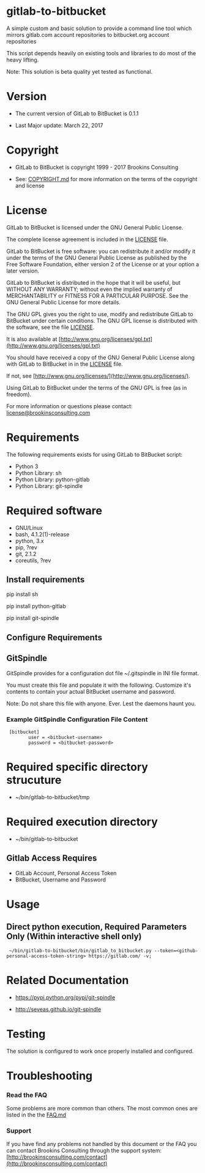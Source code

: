 gitlab-to-bitbucket
====================

A simple custom and basic solution to provide a command line tool which mirrors gitlab.com account repositories to bitbucket.org account repositories

This script depends heavily on existing tools and libraries to do most of the heavy lifting.

Note: This solution is beta quality yet tested as functional.


Version
=======

* The current version of GitLab to BitBucket is 0.1.1

* Last Major update: March 22, 2017


Copyright
=========

* GitLab to BitBucket is copyright 1999 - 2017 Brookins Consulting

* See: [COPYRIGHT.md](COPYRIGHT.md) for more information on the terms of the copyright and license


License
=======

GitLab to BitBucket is licensed under the GNU General Public License.

The complete license agreement is included in the [LICENSE](LICENSE.md) file.

GitLab to BitBucket is free software: you can redistribute it and/or modify
it under the terms of the GNU General Public License as published by
the Free Software Foundation, either version 2 of the License or at your
option a later version.

GitLab to BitBucket is distributed in the hope that it will be useful,
but WITHOUT ANY WARRANTY; without even the implied warranty of
MERCHANTABILITY or FITNESS FOR A PARTICULAR PURPOSE.  See the
GNU General Public License for more details.

The GNU GPL gives you the right to use, modify and redistribute
GitLab to BitBucket under certain conditions. The GNU GPL license
is distributed with the software, see the file [LICENSE](LICENSE.md).

It is also available at [http://www.gnu.org/licenses/gpl.txt](http://www.gnu.org/licenses/gpl.txt)

You should have received a copy of the GNU General Public License
along with GitLab to BitBucket in in the [LICENSE](LICENSE.md) file.

If not, see [http://www.gnu.org/licenses/](http://www.gnu.org/licenses/).

Using GitLab to BitBucket under the terms of the GNU GPL is free (as in freedom).

For more information or questions please contact: license@brookinsconsulting.com


Requirements
============

The following requirements exists for using GitLab to BitBucket script:

- Python 3
- Python Library: sh
- Python Library: python-gitlab
- Python Library: git-spindle


# Required software

- GNU/Linux
- bash, 4.1.2(1)-release
- python, 3.x
- pip, ?rev
- git, 2.1.2
- coreutils, ?rev


## Install requirements

   pip install sh

   pip install python-gitlab

   pip install git-spindle


## Configure Requirements

## GitSpindle

GitSpindle provides for a configuration dot file ~/.gitspindle in INI file format.

You must create this file and populate it with the following. Customize it's contents to contain your actual BitBucket username and password.

Note: Do not share this file with anyone. Ever. Lest the daemons haunt you.


### Example GitSpindle Configuration File Content

     [bitbucket]
            user = <bitbucket-username>
            password = <bitbucket-password>


# Required specific directory strucuture

- ~/bin/gitlab-to-bitbucket/tmp


# Required execution directory

- ~/bin/gitlab-to-bitbucket


## Gitlab Access Requires

- GitLab Account, Personal Access Token
- BitBucket, Username and Password

Usage
=====

## Direct python execution, Required Parameters Only (Within interactive shell only)

     ~/bin/gitlab-to-bitbucket/bin/gitlab_to_bitbucket.py --token=<github-personal-access-token-string> https://gitlab.com/ -v;


# Related Documentation

- https://pypi.python.org/pypi/git-spindle

- http://seveas.github.io/git-spindle


Testing
=====

The solution is configured to work once properly installed and configured.


Troubleshooting
===============

### Read the FAQ

Some problems are more common than others. The most common ones are listed in the the [FAQ.md](FAQ.md)


### Support

If you have find any problems not handled by this document or the FAQ you can contact Brookins Consulting through the support system: [http://brookinsconsulting.com/contact](http://brookinsconsulting.com/contact)
